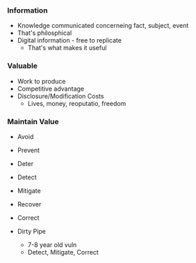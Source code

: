 
### Information
- Knowledge communicated concerneing fact, subject, event 
- That's philosphical
- Digital information - free to replicate
    - That's what makes it useful


### Valuable
- Work to produce 
- Competitive advantage
- Disclosure/Modification Costs
    - Lives, money, reoputatio, freedom

### Maintain Value
- Avoid
- Prevent
- Deter
- Detect
- Mitigate
- Recover
- Correct

- Dirty Pipe
    - 7-8 year old vuln
    - Detect, Mitigate, Correct
